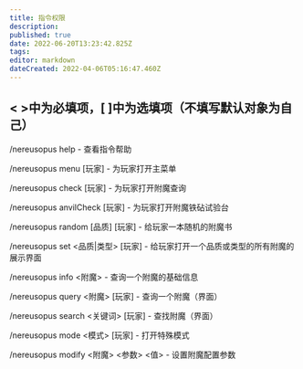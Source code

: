 ```yaml
---
title: 指令权限
description: 
published: true
date: 2022-06-20T13:23:42.825Z
tags: 
editor: markdown
dateCreated: 2022-04-06T05:16:47.460Z
---
```


## < >中为必填项，[ ]中为选填项（不填写默认对象为自己）

/nereusopus help - 查看指令帮助

/nereusopus menu [玩家] - 为玩家打开主菜单

/nereusopus check [玩家] - 为玩家打开附魔查询

/nereusopus anvilCheck [玩家] - 为玩家打开附魔铁砧试验台

/nereusopus random [品质] [玩家] - 给玩家一本随机的附魔书

/nereusopus set <品质|类型> [玩家] - 给玩家打开一个品质或类型的所有附魔的展示界面

/nereusopus info <附魔> - 查询一个附魔的基础信息

/nereusopus query <附魔> [玩家] - 查询一个附魔（界面）

/nereusopus search <关键词> [玩家] - 查找附魔（界面）

/nereusopus mode <模式> [玩家] - 打开特殊模式

/nereusopus modify <附魔> <参数> <值> - 设置附魔配置参数
